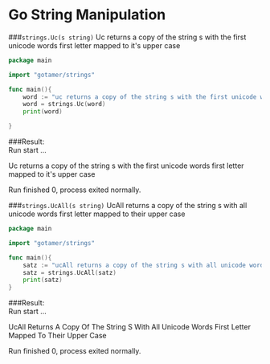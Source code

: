 Go String Manipulation
=======

###`strings.Uc(s string)`
Uc returns a copy of the string s with the first unicode words first letter mapped to it's upper case  

```go
package main

import "gotamer/strings"

func main(){
	word := "uc returns a copy of the string s with the first unicode words first letter mapped to it's upper case\n"
	word = strings.Uc(word)
	print(word)

}
```
###Result:  
Run start ...

Uc returns a copy of the string s with the first unicode words first letter mapped to it's upper case  
 
Run finished 0, process exited normally.


###`strings.UcAll(s string)`
UcAll returns a copy of the string s with all unicode words first letter mapped to their upper case


```go
package main

import "gotamer/strings"

func main(){
	satz := "ucAll returns a copy of the string s with all unicode words first letter mapped to their upper case\n"
	satz = strings.UcAll(satz)
	print(satz)
}
```
###Result:  
Run start ...

UcAll Returns A Copy Of The String S With All Unicode Words First Letter Mapped To Their Upper Case  
 
Run finished 0, process exited normally.
